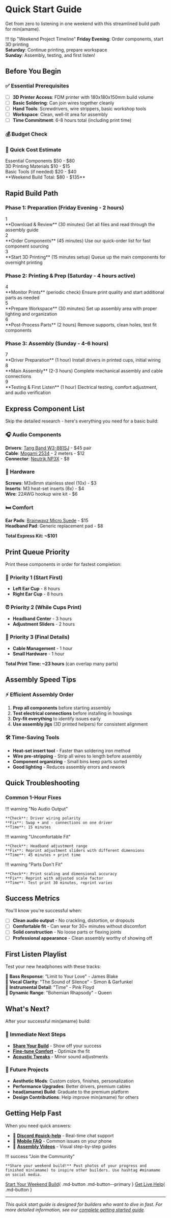# Quick Start Guide

Get from zero to listening in one weekend with this streamlined build path for min(amame).

!!! tip "Weekend Project Timeline"
    **Friday Evening**: Order components, start 3D printing  
    **Saturday**: Continue printing, prepare workspace  
    **Sunday**: Assembly, testing, and first listen!

## Before You Begin

### ✅ Essential Prerequisites

- [ ] **3D Printer Access**: FDM printer with 180x180x150mm build volume
- [ ] **Basic Soldering**: Can join wires together cleanly
- [ ] **Hand Tools**: Screwdrivers, wire strippers, basic workshop tools
- [ ] **Workspace**: Clean, well-lit area for assembly
- [ ] **Time Commitment**: 6-8 hours total (including print time)

### 💰 Budget Check

<div class="cost-calculator">
<h3>💸 Quick Cost Estimate</h3>

<div class="cost-row">
<span>Essential Components</span>
<span>$50 - $80</span>
</div>

<div class="cost-row">
<span>3D Printing Materials</span>
<span>$10 - $15</span>
</div>

<div class="cost-row">
<span>Basic Tools (if needed)</span>
<span>$20 - $40</span>
</div>

<div class="cost-total">
**Weekend Build Total: $80 - $135**
</div>
</div>

## Rapid Build Path

### Phase 1: Preparation (Friday Evening - 2 hours)

<div class="build-step">
<div class="step-number">1</div>
<div>
**Download & Review** (30 minutes)  
Get all files and read through the assembly guide
</div>
</div>

<div class="build-step">
<div class="step-number">2</div>
<div>
**Order Components** (45 minutes)  
Use our quick-order list for fast component sourcing
</div>
</div>

<div class="build-step">
<div class="step-number">3</div>
<div>
**Start 3D Printing** (15 minutes setup)  
Queue up the main components for overnight printing
</div>
</div>

### Phase 2: Printing & Prep (Saturday - 4 hours active)

<div class="build-step">
<div class="step-number">4</div>
<div>
**Monitor Prints** (periodic check)  
Ensure print quality and start additional parts as needed
</div>
</div>

<div class="build-step">
<div class="step-number">5</div>
<div>
**Prepare Workspace** (30 minutes)  
Set up assembly area with proper lighting and organization
</div>
</div>

<div class="build-step">
<div class="step-number">6</div>
<div>
**Post-Process Parts** (2 hours)  
Remove supports, clean holes, test fit components
</div>
</div>

### Phase 3: Assembly (Sunday - 4-6 hours)

<div class="build-step">
<div class="step-number">7</div>
<div>
**Driver Preparation** (1 hour)  
Install drivers in printed cups, initial wiring
</div>
</div>

<div class="build-step">
<div class="step-number">8</div>
<div>
**Main Assembly** (2-3 hours)  
Complete mechanical assembly and cable connections
</div>
</div>

<div class="build-step">
<div class="step-number">9</div>
<div>
**Testing & First Listen** (1 hour)  
Electrical testing, comfort adjustment, and audio verification
</div>
</div>

## Express Component List

Skip the detailed research - here's everything you need for a basic build:

### 🎧 Audio Components

**Drivers**: [Tang Band W3-881SJ](https://example.com) - $45 pair  
**Cable**: [Mogami 2534](https://example.com) - 2 meters - $12  
**Connector**: [Neutrik NP3X](https://example.com) - $8  

### 🔩 Hardware  

**Screws**: M3x8mm stainless steel (10x) - $3  
**Inserts**: M3 heat-set inserts (8x) - $4  
**Wire**: 22AWG hookup wire kit - $6  

### 🛏️ Comfort

**Ear Pads**: [Brainwavz Micro Suede](https://example.com) - $15  
**Headband Pad**: Generic replacement pad - $8  

**Total Express Kit: ~$101**

## Print Queue Priority

Print these components in order for fastest completion:

### 🚀 Priority 1 (Start First)
- **Left Ear Cup** - 8 hours
- **Right Ear Cup** - 8 hours  

### ⏰ Priority 2 (While Cups Print)
- **Headband Center** - 3 hours
- **Adjustment Sliders** - 2 hours

### 🔧 Priority 3 (Final Details)
- **Cable Management** - 1 hour
- **Small Hardware** - 1 hour

**Total Print Time: ~23 hours** (can overlap many parts)

## Assembly Speed Tips

### ⚡ Efficient Assembly Order

1. **Prep all components** before starting assembly
2. **Test electrical connections** before installing in housings  
3. **Dry-fit everything** to identify issues early
4. **Use assembly jigs** (3D printed helpers) for consistent alignment

### 🛠️ Time-Saving Tools

- **Heat-set insert tool** - Faster than soldering iron method
- **Wire pre-stripping** - Strip all wires to length before assembly
- **Component organizing** - Small bins keep parts sorted
- **Good lighting** - Reduces assembly errors and rework

## Quick Troubleshooting

### Common 1-Hour Fixes

!!! warning "No Audio Output"
    
    **Check**: Driver wiring polarity  
    **Fix**: Swap + and - connections on one driver  
    **Time**: 15 minutes

!!! warning "Uncomfortable Fit"
    
    **Check**: Headband adjustment range  
    **Fix**: Reprint adjustment sliders with different dimensions  
    **Time**: 45 minutes + print time

!!! warning "Parts Don't Fit"
    
    **Check**: Print scaling and dimensional accuracy  
    **Fix**: Reprint with adjusted scale factor  
    **Time**: Test print 30 minutes, reprint varies

## Success Metrics

You'll know you're successful when:

- [ ] **Clean audio output** - No crackling, distortion, or dropouts
- [ ] **Comfortable fit** - Can wear for 30+ minutes without discomfort  
- [ ] **Solid construction** - No loose parts or flexing joints
- [ ] **Professional appearance** - Clean assembly worthy of showing off

## First Listen Playlist

Test your new headphones with these tracks:

🎵 **Bass Response**: "Limit to Your Love" - James Blake  
🎵 **Vocal Clarity**: "The Sound of Silence" - Simon & Garfunkel  
🎵 **Instrumental Detail**: "Time" - Pink Floyd  
🎵 **Dynamic Range**: "Bohemian Rhapsody" - Queen  

## What's Next?

After your successful min(amame) build:

### 🎯 Immediate Next Steps
- **[Share Your Build](../../community/showcase.md)** - Show off your success
- **[Fine-tune Comfort](../build-guide/assembly.md#comfort-optimization)** - Optimize the fit
- **[Acoustic Tweaks](../technical/specifications.md#tuning-options)** - Minor sound adjustments

### 🚀 Future Projects  
- **Aesthetic Mods**: Custom colors, finishes, personalization
- **Performance Upgrades**: Better drivers, premium cables
- **head(amame) Build**: Graduate to the premium platform
- **Design Contributions**: Help improve min(amame) for others

## Getting Help Fast

When you need quick answers:

- 💬 **[Discord #quick-help](https://discord.gg/headamame)** - Real-time chat support
- 📱 **[Mobile FAQ](../../support/faq.md)** - Common issues on your phone  
- 🎥 **[Assembly Videos](https://youtube.com/@headamame/playlists)** - Visual step-by-step guides

!!! success "Join the Community"
    
    **Share your weekend build!** Post photos of your progress and finished min(amame) to inspire other builders. Use hashtag #minamame on social media.

[Start Your Weekend Build](../technical/bom.md){ .md-button .md-button--primary }
[Get Live Help](https://discord.gg/headamame){ .md-button }

---

*This quick start guide is designed for builders who want to dive in fast. For more detailed information, see our [complete getting started guide](index.md).*